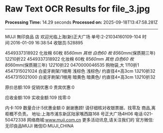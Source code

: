 # Raw Text OCR Results for file_3.jpg

**Processing Time:** 14.29 seconds
**Processed on:** 2025-09-18T13:47:58.281Z

---

MUJI
無印良品
店 欢迎光临上海(新)正大广场
单号:2-21034160109-104
时间:2016-01-09 16:38:54
收银员:528895

4549337318922
化妆棉 60枚 85*60mm 其他 白色60
枚 85*60mm(保质期三年)
1*22*10折22
4549337318922
化妆棉 60枚 85*60mm 其他 白色60
枚 85*60mm(保质期三年)
1*22*10折22
0470000046535
购物袋,大
1*1*10折1
4547315021024
白瓷牙刷架/1根用 浅棕色 浅棕色/
约直径4×高3cm
1*32*10折32
4547315021000
白瓷牙刷架/1根用 暗黄色 暗黄色/
约直径4×高3cm
1*32*10折32

原价总额:109
促销优惠:0
贵宾优惠:0

应收金额:109
实收金额:109
找零:0

内卡:109
数量合计:5优惠金额:0
谢谢惠顾!
请仔细核对收银票据、找零及
商品,离柜概不负责。
地址:上海市浦东新区陆家嘴西路168
号正大广场4H06
电话:021-50472338
网络商城:www.muji.com.cn
更多活动讯息,请关注我们的
官方微信:无印良品MUJI
微信ID:MUJI_CHINA
